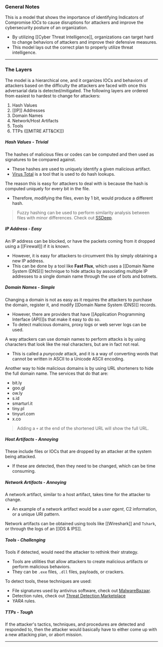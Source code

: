 ### General Notes

This is a model that shows the importance of identifying Indicators of Compromise *IOCs* to cause disruptions for attackers and improve the cybersecurity posture of an organization.
- By utilizing [[Cyber Threat Intelligence]], organizations can target hard to change behaviors of attackers and improve their defensive measures.
- This model lays out the correct plan to properly utilize threat intelligence. 

---
### The Layers

The model is a hierarchical one, and it organizes IOCs and behaviors of attackers based on the difficulty the attackers are faced with once this adversarial data is detected/mitigated. The following layers are ordered from easiest to hardest to change for attackers:
1. Hash Values
2. [[IP]] Addresses
3. Domain Names
4. Network/Host Artifacts
5. Tools
6. TTPs ([[MITRE ATT&CK]])

##### Hash Values - Trivial

The hashes of malicious files or codes can be computed and then used as signatures to be compared against.
- These hashes are used to uniquely identify a given malicious artifact.
- [Virus Total](https://www.virustotal.com/gui/home/upload) is a tool that is used to do hash lookups.

The reason this is easy for attackers to deal with is because the hash is computed uniquely for every bit in the file.
- Therefore, modifying the files, even by 1 bit, would produce a different hash.

> Fuzzy hashing can be used to perform similarity analysis between files with minor differences. Check out [SSDeep](https://ssdeep-project.github.io/ssdeep/index.html).

##### IP Address - Easy

An IP address can be blocked, or have the packets coming from it dropped using a [[Firewall]] if it is known.
- However, it is easy for attackers to circumvent this by simply obtaining a new IP address.
- This can be done by a tool like **Fast Flux**, which uses a [[Domain Name System (DNS)]] technique to hide attacks by associating multiple IP addresses to a single domain name through the use of bots and botnets.

##### Domain Names - Simple

Changing a domain is not as easy as it requires the attackers to purchase the domain, register it, and modify [[Domain Name System (DNS)]] records.
- However, there are providers that have [[Application Programming Interface (API)]]s that make it easy to do so.
- To detect malicious domains, proxy logs or web server logs can be used.

A way attackers can use domain names to perform attacks is by using characters that look like the real characters, but are in fact not real.
- This is called a *punycode* attack, and it is a way of converting words that cannot be written in ASCII to a Unicode ASCII encoding.

Another way to hide malicious domains is by using URL shorteners to hide the full domain name. The services that do that are:
- bit.ly
- goo.gl
- ow.ly
- s.id
- smarturl.it
- tiny.pl
- tinyurl.com
- x.co

> Adding a `+` at the end of the shortened URL will show the full URL.

##### Host Artifacts - Annoying

These include files or IOCs that are dropped by an attacker at the system being attacked.
- If these are detected, then they need to be changed, which can be time consuming.

##### Network Artifacts - Annoying

A network artifact, similar to a host artifact, takes time for the attacker to change.
- An example of a network artifact would be a *user agent*, C2 information, or a unique URI pattern.

Network artifacts can be obtained using tools like [[Wireshark]] and `Tshark`, or through the logs of an [[IDS & IPS]].

##### Tools - Challenging

Tools if detected, would need the attacker to rethink their strategy.
- Tools are utilities that allow attackers to create malicious artifacts or perform malicious behaviors.
- They can be `.exe` files, `.dll` files, payloads, or crackers.

To detect tools, these techniques are used:
- File signatures used by antivirus software, check out [MalwareBazaar](https://bazaar.abuse.ch/).
- Detection rules, check out [Threat Detection Marketplace](https://tdm.socprime.com/)
- *YARA* rules.

##### TTPs - Tough

If the attacker's tactics, techniques, and procedures are detected and responded to, then the attacker would basically have to either come up with a new attacking plan, or abort mission.

---
